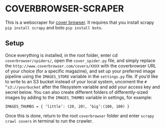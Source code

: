 #  COVERBROWSER-SCRAPER

This is a webscraper for [cover browser](http://www.coverbrowser.com). It requires that you install scrapy `pip install scrapy` and boto `pip install boto`.
## Setup

Once everything is installed, in the root folder, enter cd `coverbrowser/spiders/`, open the `cover_spider.py` file, and simply replace the `http://www.coverbrowser.com/covers/XXXX` with the coverbrowser URL of your choice (for a specific magazine), and set up your preferred image pipeline using the `IMAGES_STORE` variable in the `settings.py` file. If you’d like to write to an S3 bucket instead of your local system, uncoment the `# “s3://yourbucket` after the filesystem variable and add your access key and secret below. You can also create different folders of differently-sized images by adding to the `IMAGES_THUMBS` variable in settings, for example:

`IMAGES_THUMBS = {
  ‘little’: (20, 20),
  ‘big’:(100, 100)
}`

Once this is done, return to the root `coverbrowser` folder and enter `scrapy crawl covers` in terminal to run the crawler.

